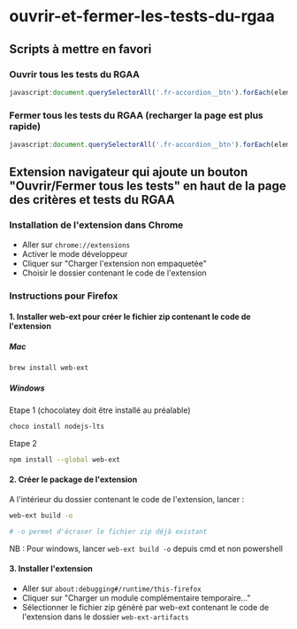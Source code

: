 # ouvrir-et-fermer-les-tests-du-rgaa

## Scripts à mettre en favori
### Ouvrir tous les tests du RGAA
```javascript
javascript:document.querySelectorAll('.fr-accordion__btn').forEach(element => element.setAttribute('aria-expanded', 'true'));
```
### Fermer tous les tests du RGAA (recharger la page est plus rapide)
```javascript
javascript:document.querySelectorAll('.fr-accordion__btn').forEach(element => element.setAttribute('aria-expanded', 'false'));
```

## Extension navigateur qui ajoute un bouton "Ouvrir/Fermer tous les tests" en haut de la page des critères et tests du RGAA

### Installation de l'extension dans Chrome

- Aller sur `chrome://extensions`
- Activer le mode développeur
- Cliquer sur "Charger l'extension non empaquetée"
- Choisir le dossier contenant le code de l'extension

### Instructions pour Firefox

#### 1. Installer web-ext pour créer le fichier zip contenant le code de l'extension

##### Mac
```bash
brew install web-ext
```

##### Windows
Etape 1 (chocolatey doit être installé au préalable)
```bash
choco install nodejs-lts
```
Etape 2
```bash
npm install --global web-ext
```

#### 2. Créer le package de l'extension
A l'intérieur du dossier contenant le code de l'extension, lancer :
```bash
web-ext build -o
```
```bash
# -o permet d'écraser le fichier zip déjà existant
```
NB : Pour windows, lancer `web-ext build -o` depuis cmd et non powershell

#### 3. Installer l'extension
- Aller sur `about:debugging#/runtime/this-firefox`
- Cliquer sur "Charger un module complémentaire temporaire…"
- Sélectionner le fichier zip généré par web-ext contenant le code de l'extension dans le dossier `web-ext-artifacts`
